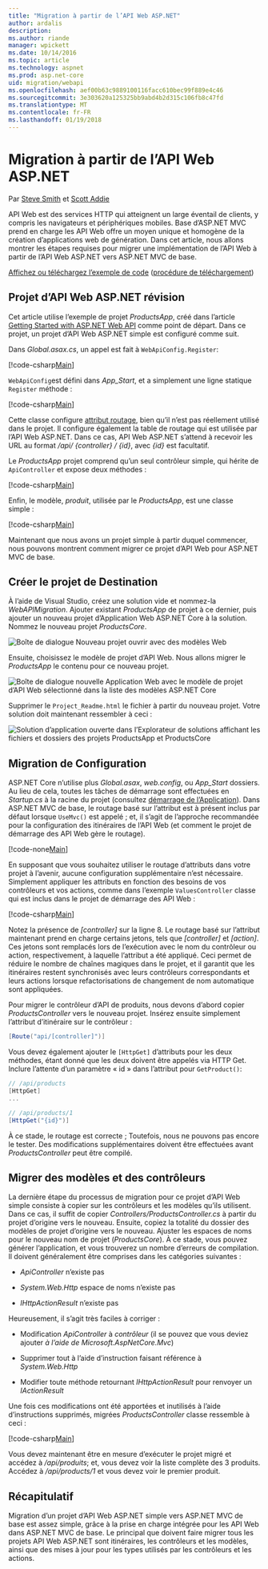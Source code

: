 ```yaml
---
title: "Migration à partir de l’API Web ASP.NET"
author: ardalis
description: 
ms.author: riande
manager: wpickett
ms.date: 10/14/2016
ms.topic: article
ms.technology: aspnet
ms.prod: asp.net-core
uid: migration/webapi
ms.openlocfilehash: aef00b63c9889100116facc610bec99f889e4c46
ms.sourcegitcommit: 3e303620a125325bb9abd4b2d315c106fb8c47fd
ms.translationtype: MT
ms.contentlocale: fr-FR
ms.lasthandoff: 01/19/2018
---
```

# <a name="migrating-from-aspnet-web-api"></a>Migration à partir de l’API Web ASP.NET

Par [Steve Smith](https://ardalis.com/) et [Scott Addie](https://scottaddie.com)

API Web est des services HTTP qui atteignent un large éventail de clients, y compris les navigateurs et périphériques mobiles. Base d’ASP.NET MVC prend en charge les API Web offre un moyen unique et homogène de la création d’applications web de génération. Dans cet article, nous allons montrer les étapes requises pour migrer une implémentation de l’API Web à partir de l’API Web ASP.NET vers ASP.NET MVC de base.

[Affichez ou téléchargez l’exemple de code](https://github.com/aspnet/Docs/tree/master/aspnetcore/migration/webapi/sample) ([procédure de téléchargement](xref:tutorials/index#how-to-download-a-sample))

## <a name="review-aspnet-web-api-project"></a>Projet d’API Web ASP.NET révision

Cet article utilise l’exemple de projet *ProductsApp*, créé dans l’article [Getting Started with ASP.NET Web API](https://docs.microsoft.com/aspnet/web-api/overview/getting-started-with-aspnet-web-api/tutorial-your-first-web-api) comme point de départ. Dans ce projet, un projet d’API Web ASP.NET simple est configuré comme suit.

Dans *Global.asax.cs*, un appel est fait à `WebApiConfig.Register`:

[!code-csharp[Main](../migration/webapi/sample/ProductsApp/Global.asax.cs?highlight=14)]

`WebApiConfig`est défini dans *App_Start*, et a simplement une ligne statique `Register` méthode :

[!code-csharp[Main](../migration/webapi/sample/ProductsApp/App_Start/WebApiConfig.cs?highlight=15,16,17,18,19,20)]


Cette classe configure [attribut routage](https://docs.microsoft.com/aspnet/web-api/overview/web-api-routing-and-actions/attribute-routing-in-web-api-2), bien qu’il n’est pas réellement utilisé dans le projet. Il configure également la table de routage qui est utilisée par l’API Web ASP.NET. Dans ce cas, API Web ASP.NET s’attend à recevoir les URL au format */api/ {controller} / {id}*, avec *{id}* est facultatif.

Le *ProductsApp* projet comprend qu’un seul contrôleur simple, qui hérite de `ApiController` et expose deux méthodes :

[!code-csharp[Main](../migration/webapi/sample/ProductsApp/Controllers/ProductsController.cs?highlight=19,24)]

Enfin, le modèle, *produit*, utilisée par le *ProductsApp*, est une classe simple :

[!code-csharp[Main](webapi/sample/ProductsApp/Models/Product.cs)]

Maintenant que nous avons un projet simple à partir duquel commencer, nous pouvons montrent comment migrer ce projet d’API Web pour ASP.NET MVC de base.

## <a name="create-the-destination-project"></a>Créer le projet de Destination

À l’aide de Visual Studio, créez une solution vide et nommez-la *WebAPIMigration*. Ajouter existant *ProductsApp* de projet à ce dernier, puis ajouter un nouveau projet d’Application Web ASP.NET Core à la solution. Nommez le nouveau projet *ProductsCore*.

![Boîte de dialogue Nouveau projet ouvrir avec des modèles Web](webapi/_static/add-web-project.png)

Ensuite, choisissez le modèle de projet d’API Web. Nous allons migrer le *ProductsApp* le contenu pour ce nouveau projet.

![Boîte de dialogue nouvelle Application Web avec le modèle de projet d’API Web sélectionné dans la liste des modèles ASP.NET Core](webapi/_static/aspnet-5-webapi.png)

Supprimer le `Project_Readme.html` le fichier à partir du nouveau projet. Votre solution doit maintenant ressembler à ceci :

![Solution d’application ouverte dans l’Explorateur de solutions affichant les fichiers et dossiers des projets ProductsApp et ProductsCore](webapi/_static/webapimigration-solution.png)

## <a name="migrate-configuration"></a>Migration de Configuration

ASP.NET Core n’utilise plus *Global.asax*, *web.config*, ou *App_Start* dossiers. Au lieu de cela, toutes les tâches de démarrage sont effectuées en *Startup.cs* à la racine du projet (consultez [démarrage de l’Application](../fundamentals/startup.md)). Dans ASP.NET MVC de base, le routage basé sur l’attribut est à présent inclus par défaut lorsque `UseMvc()` est appelé ; et, il s’agit de l’approche recommandée pour la configuration des itinéraires de l’API Web (et comment le projet de démarrage des API Web gère le routage).

[!code-none[Main](../migration/webapi/sample/ProductsCore/Startup.cs?highlight=40)]

En supposant que vous souhaitez utiliser le routage d’attributs dans votre projet à l’avenir, aucune configuration supplémentaire n’est nécessaire. Simplement appliquer les attributs en fonction des besoins de vos contrôleurs et vos actions, comme dans l’exemple `ValuesController` classe qui est inclus dans le projet de démarrage des API Web :

[!code-csharp[Main](../migration/webapi/sample/ProductsCore/Controllers/ValuesController.cs?highlight=9,13,20,27,33,39)]

Notez la présence de *[controller]* sur la ligne 8. Le routage basé sur l’attribut maintenant prend en charge certains jetons, tels que *[controller]* et *[action]*. Ces jetons sont remplacés lors de l’exécution avec le nom du contrôleur ou action, respectivement, à laquelle l’attribut a été appliqué. Ceci permet de réduire le nombre de chaînes magiques dans le projet, et il garantit que les itinéraires restent synchronisés avec leurs contrôleurs correspondants et leurs actions lorsque refactorisations de changement de nom automatique sont appliquées.

Pour migrer le contrôleur d’API de produits, nous devons d’abord copier *ProductsController* vers le nouveau projet. Insérez ensuite simplement l’attribut d’itinéraire sur le contrôleur :

```csharp
[Route("api/[controller]")]
```

Vous devez également ajouter le `[HttpGet]` d’attributs pour les deux méthodes, étant donné que les deux doivent être appelés via HTTP Get. Inclure l’attente d’un paramètre « id » dans l’attribut pour `GetProduct()`:

```csharp
// /api/products
[HttpGet]
...

// /api/products/1
[HttpGet("{id}")]
```

À ce stade, le routage est correcte ; Toutefois, nous ne pouvons pas encore le tester. Des modifications supplémentaires doivent être effectuées avant *ProductsController* peut être compilé.

## <a name="migrate-models-and-controllers"></a>Migrer des modèles et des contrôleurs

La dernière étape du processus de migration pour ce projet d’API Web simple consiste à copier sur les contrôleurs et les modèles qu’ils utilisent. Dans ce cas, il suffit de copier *Controllers/ProductsController.cs* à partir du projet d’origine vers le nouveau. Ensuite, copiez la totalité du dossier des modèles de projet d’origine vers le nouveau. Ajuster les espaces de noms pour le nouveau nom de projet (*ProductsCore*).  À ce stade, vous pouvez générer l’application, et vous trouverez un nombre d’erreurs de compilation. Il doivent généralement être comprises dans les catégories suivantes :

* *ApiController* n’existe pas

* *System.Web.Http* espace de noms n’existe pas

* *IHttpActionResult* n’existe pas

Heureusement, il s’agit très faciles à corriger :

* Modification *ApiController* à *contrôleur* (il se pouvez que vous deviez ajouter *à l’aide de Microsoft.AspNetCore.Mvc*)

* Supprimer tout à l’aide d’instruction faisant référence à *System.Web.Http*

* Modifier toute méthode retournant *IHttpActionResult* pour renvoyer un *IActionResult*

Une fois ces modifications ont été apportées et inutilisés à l’aide d’instructions supprimés, migrées *ProductsController* classe ressemble à ceci :

[!code-csharp[Main](../migration/webapi/sample/ProductsCore/Controllers/ProductsController.cs?highlight=1,2,6,8,9,27)]

Vous devez maintenant être en mesure d’exécuter le projet migré et accédez à */api/produits*; et, vous devez voir la liste complète des 3 produits. Accédez à */api/products/1* et vous devez voir le premier produit.

## <a name="summary"></a>Récapitulatif

Migration d’un projet d’API Web ASP.NET simple vers ASP.NET MVC de base est assez simple, grâce à la prise en charge intégrée pour les API Web dans ASP.NET MVC de base. Le principal que doivent faire migrer tous les projets API Web ASP.NET sont itinéraires, les contrôleurs et les modèles, ainsi que des mises à jour pour les types utilisés par les contrôleurs et les actions.
